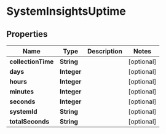 # SystemInsightsUptime

## Properties
Name | Type | Description | Notes
------------ | ------------- | ------------- | -------------
**collectionTime** | **String** |  |  [optional]
**days** | **Integer** |  |  [optional]
**hours** | **Integer** |  |  [optional]
**minutes** | **Integer** |  |  [optional]
**seconds** | **Integer** |  |  [optional]
**systemId** | **String** |  |  [optional]
**totalSeconds** | **String** |  |  [optional]
